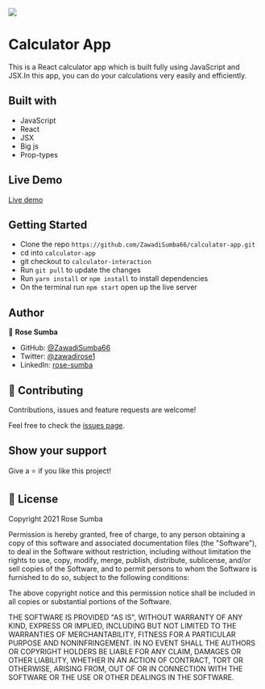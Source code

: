 ![](https://img.shields.io/badge/Microverse-blueviolet)

# Calculator App

This is a React calculator app which is built fully using JavaScript and JSX.In this app, you can do your calculations very easily and efficiently.

## Built with

- JavaScript
- React
- JSX
- Big js
- Prop-types

## Live Demo

[Live demo](https://my-math.herokuapp.com/)

## Getting Started

- Clone the repo `https://github.com/ZawadiSumba66/calculator-app.git`
- cd into `calculator-app`
- git checkout to `calculator-interaction`
- Run `git pull` to update the changes
- Run `yarn install` or `npm install` to install dependencies
- On the terminal run `npm start` open up the live server

## Author

👤 **Rose Sumba**

- GitHub: [@ZawadiSumba66](https://github.com/ZawadiSumba66)
- Twitter: [@zawadirose1](https://twitter.com/zawadirose1)
- LinkedIn: [rose-sumba](https://www.linkedin.com/in/rosesumba/)

## 🤝 Contributing

Contributions, issues and feature requests are welcome!

Feel free to check the [issues page](https://github.com/ZawadiSumba66/calculator-app/issues).

## Show your support

Give a ⭐️ if you like this project!

## 📝 License

Copyright 2021 Rose Sumba

Permission is hereby granted, free of charge, to any person obtaining a copy of this software and associated documentation files (the "Software"), to deal in the Software without restriction, including without limitation the rights to use, copy, modify, merge, publish, distribute, sublicense, and/or sell copies of the Software, and to permit persons to whom the Software is furnished to do so, subject to the following conditions:

The above copyright notice and this permission notice shall be included in all copies or substantial portions of the Software.

THE SOFTWARE IS PROVIDED "AS IS", WITHOUT WARRANTY OF ANY KIND, EXPRESS OR IMPLIED, INCLUDING BUT NOT LIMITED TO THE WARRANTIES OF MERCHANTABILITY, FITNESS FOR A PARTICULAR PURPOSE AND NONINFRINGEMENT. IN NO EVENT SHALL THE AUTHORS OR COPYRIGHT HOLDERS BE LIABLE FOR ANY CLAIM, DAMAGES OR OTHER LIABILITY, WHETHER IN AN ACTION OF CONTRACT, TORT OR OTHERWISE, ARISING FROM, OUT OF OR IN CONNECTION WITH THE SOFTWARE OR THE USE OR OTHER DEALINGS IN THE SOFTWARE.
